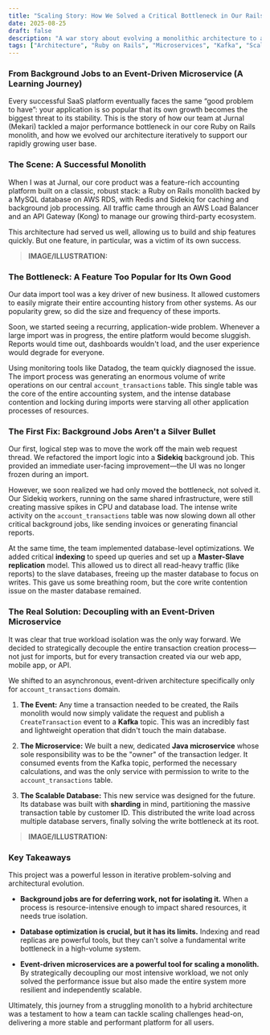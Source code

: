 ```yaml
---
title: "Scaling Story: How We Solved a Critical Bottleneck in Our Rails Monolith"
date: 2025-08-25
draft: false
description: "A war story about evolving a monolithic architecture to an event-driven microservice to handle high-volume transaction processing."
tags: ["Architecture", "Ruby on Rails", "Microservices", "Kafka", "Scalability"]
---
```


### From Background Jobs to an Event-Driven Microservice (A Learning Journey)

Every successful SaaS platform eventually faces the same “good problem to have”: your application is so popular that its own growth becomes the biggest threat to its stability. This is the story of how our team at Jurnal (Mekari) tackled a major performance bottleneck in our core Ruby on Rails monolith, and how we evolved our architecture iteratively to support our rapidly growing user base.

### The Scene: A Successful Monolith

When I was at Jurnal, our core product was a feature-rich accounting platform built on a classic, robust stack: a Ruby on Rails monolith backed by a MySQL database on AWS RDS, with Redis and Sidekiq for caching and background job processing. All traffic came through an AWS Load Balancer and an API Gateway (Kong) to manage our growing third-party ecosystem.

This architecture had served us well, allowing us to build and ship features quickly. But one feature, in particular, was a victim of its own success.

> **IMAGE/ILLUSTRATION:**

### The Bottleneck: A Feature Too Popular for Its Own Good

Our data import tool was a key driver of new business. It allowed customers to easily migrate their entire accounting history from other systems. As our popularity grew, so did the size and frequency of these imports.

Soon, we started seeing a recurring, application-wide problem. Whenever a large import was in progress, the entire platform would become sluggish. Reports would time out, dashboards wouldn't load, and the user experience would degrade for everyone.

Using monitoring tools like Datadog, the team quickly diagnosed the issue. The import process was generating an enormous volume of write operations on our central `account_transactions` table. This single table was the core of the entire accounting system, and the intense database contention and locking during imports were starving all other application processes of resources.

### The First Fix: Background Jobs Aren't a Silver Bullet

Our first, logical step was to move the work off the main web request thread. We refactored the import logic into a **Sidekiq** background job. This provided an immediate user-facing improvement—the UI was no longer frozen during an import.

However, we soon realized we had only moved the bottleneck, not solved it. Our Sidekiq workers, running on the same shared infrastructure, were still creating massive spikes in CPU and database load. The intense write activity on the `account_transactions` table was now slowing down all other critical background jobs, like sending invoices or generating financial reports.

At the same time, the team implemented database-level optimizations. We added critical **indexing** to speed up queries and set up a **Master-Slave replication** model. This allowed us to direct all read-heavy traffic (like reports) to the slave databases, freeing up the master database to focus on writes. This gave us some breathing room, but the core write contention issue on the master database remained.

### The Real Solution: Decoupling with an Event-Driven Microservice

It was clear that true workload isolation was the only way forward. We decided to strategically decouple the entire transaction creation process—not just for imports, but for every transaction created via our web app, mobile app, or API.

We shifted to an asynchronous, event-driven architecture specifically only for `account_transactions` domain.

1.  **The Event:** Any time a transaction needed to be created, the Rails monolith would now simply validate the request and publish a `CreateTransaction` event to a **Kafka** topic. This was an incredibly fast and lightweight operation that didn't touch the main database.

2.  **The Microservice:** We built a new, dedicated **Java microservice** whose sole responsibility was to be the "owner" of the transaction ledger. It consumed events from the Kafka topic, performed the necessary calculations, and was the only service with permission to write to the `account_transactions` table.

3.  **The Scalable Database:** This new service was designed for the future. Its database was built with **sharding** in mind, partitioning the massive transaction table by customer ID. This distributed the write load across multiple database servers, finally solving the write bottleneck at its root.

> **IMAGE/ILLUSTRATION:**

### Key Takeaways

This project was a powerful lesson in iterative problem-solving and architectural evolution.

* **Background jobs are for deferring work, not for isolating it.** When a process is resource-intensive enough to impact shared resources, it needs true isolation.

* **Database optimization is crucial, but it has its limits.** Indexing and read replicas are powerful tools, but they can't solve a fundamental write bottleneck in a high-volume system.

* **Event-driven microservices are a powerful tool for scaling a monolith.** By strategically decoupling our most intensive workload, we not only solved the performance issue but also made the entire system more resilient and independently scalable.

Ultimately, this journey from a struggling monolith to a hybrid architecture was a testament to how a team can tackle scaling challenges head-on, delivering a more stable and performant platform for all users.